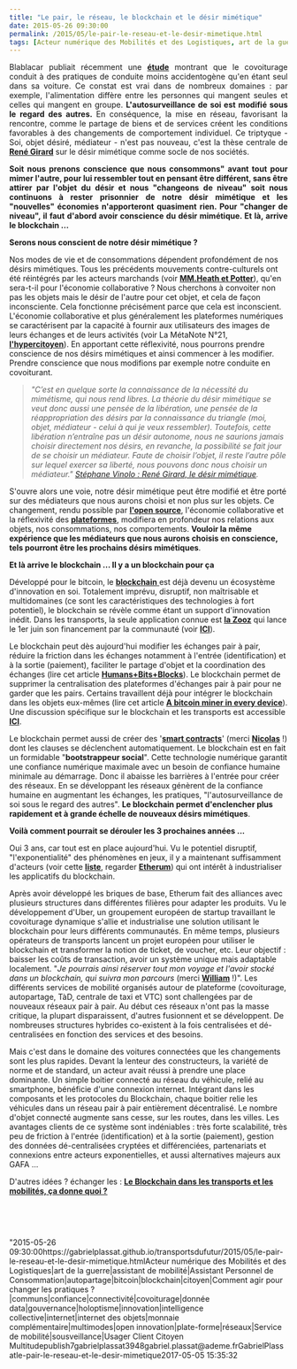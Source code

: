 ```yaml
---
title: "Le pair, le réseau, le blockchain et le désir mimétique"
date: 2015-05-26 09:30:00
permalink: /2015/05/le-pair-le-reseau-et-le-desir-mimetique.html
tags: [Acteur numérique des Mobilités et des Logistiques, art de la guerre, assistant de mobilité, Assistant Personnel de Consommation, autopartage, bitcoin, blockchain, citoyen, Comment agir pour changer les pratiques ?, communs, confiance, connectivité, covoiturage, donnée data, gouvernance, holoptisme, innovation, intelligence collective, internet, internet des objets, monnaie complémentaire, multimodes, open innovation, plate-forme, réseaux, Service de mobilité, sousveillance, Usager Client Citoyen Multitude]
---
```


<p style="text-align: justify">Blablacar publiait récemment une <a href="https://www.covoiturage.fr/blog/securite-routiere-influence-positive-covoiturage" target="_blank"><strong>étude</strong></a> montrant que le covoiturage conduit à des pratiques de conduite moins accidentogène qu'en étant seul dans sa voiture. Ce constat est vrai dans de nombreux domaines : par exemple, l'alimentation diffère entre les personnes qui mangent seules et celles qui mangent en groupe. <strong>L'autosurveillance de soi est modifié sous le regard des autres. </strong>En conséquence, la mise en réseau, favorisant la rencontre, comme le partage de biens et de services créent les conditions favorables à des changements de comportement individuel. Ce triptyque - Soi, objet désiré, médiateur - n'est pas nouveau, c'est la thèse centrale de <a href="https://kindle.amazon.com/work/rene-girard-mimetisme-lhominisation-differante-ebook/B004MKZW7K/B00817JOQ0/posts" target="_blank"><strong>René Girard</strong></a> sur le désir mimétique comme socle de nos sociétés.</p> <p style="text-align: justify"><strong>Soit nous prenons conscience que nous consommons" avant tout pour mimer l'autre, pour lui ressembler tout en pensant être différent, sans être attirer par l'objet du désir et nous "changeons de niveau" soit nous continuons à rester prisonnier de notre désir mimétique et les "nouvelles" économies n'apporteront quasiment rien. Pour "changer de niveau", il faut d'abord avoir conscience du désir mimétique. Et là, arrive le blockchain ...</strong></p>   <!--more-->  <p style=""text-align: justify""><strong>Serons nous conscient de notre désir mimétique ?</strong></p> <p style=""text-align: justify"">Nos modes de vie et de consommations dépendent profondément de nos désirs mimétiques. Tous les précédents mouvements contre-culturels ont été réintégrés par les acteurs marchands (voir <a href=""http://www.amazon.fr/Revolte-consommee-Le-mythe-contre-culture/dp/2350210197"" target=""_blank""><strong>MM.Heath et Potter</strong></a>), qu'en sera-t-il pour l'économie collaborative ? Nous cherchons à convoiter non pas les objets mais le désir de l'autre pour cet objet, et cela de façon inconsciente. Cela fonctionne précisément parce que cela est inconscient. L'économie collaborative et plus généralement les plateformes numériques se caractérisent par la capacité à fournir aux utilisateurs des images de leurs échanges et de leurs activités (voir La MétaNote N°21, <a href="https://gabrielplassat.github.io/transportsdufutur/2014/09/metanote-21-vers-lhypercitoyen-acteur-heureux-a-lere-des-plateformes-numeriques.html"" target=""_blank""><strong>l'hypercitoyen</strong></a>). En apportant cette réflexivité, nous pourrons prendre conscience de nos désirs mimétiques et ainsi commencer à les modifier. Prendre conscience que nous modifions par exemple notre conduite en covoiturant.</p> <blockquote> <p style=""text-align: justify""><em>"C’est en quelque sorte la connaissance de la nécessité du mimétisme, qui nous rend libres. La théorie du désir mimétique se veut donc aussi une pensée de la libération, une pensée de la réappropriation des désirs par la connaissance du triangle (moi, objet, médiateur - celui à qui je veux ressembler). Toutefois, cette libération n’entraîne pas un désir autonome, nous ne saurions jamais choisir directement nos désirs, en revanche, la possibilité se fait jour de se choisir un médiateur. Faute de choisir l’objet, il reste l’autre pôle sur lequel exercer sa liberté, nous pouvons donc nous choisir un médiateur." <a href=""https://kindle.amazon.com/your_highlights_and_notes/B00817JOQ0"" target=""_blank"">Stéphane Vinolo : René Girard, le désir mimétique</a>.</em></p> </blockquote> <p style=""text-align: justify"">S'ouvre alors une voie, notre désir mimétique peut être modifié et être porté sur des médiateurs que nous aurons choisi et non plus sur les objets. Ce changement, rendu possible par <a href="https://gabrielplassat.github.io/transportsdufutur/2014/10/ne-plus-vouloir-decider-mais-permettre-simplifier-rendre-possible.html"" target=""_blank""><strong>l'open source</strong></a>, l'économie collaborative et la réflexivité des <a href="https://gabrielplassat.github.io/transportsdufutur/2014/04/les-plateformes-vont-dominer.html"" target=""_blank""><strong>plateformes</strong></a>, modifiera en profondeur nos relations aux objets, nos consommations, nos comportements. <strong>Vouloir la même expérience que les médiateurs que nous aurons choisis en conscience, tels pourront être les prochains désirs mimétiques</strong>.</p> <p style=""text-align: justify""><strong>Et là arrive le blockchain ... Il y a un blockchain pour ça<br /></strong></p> <p style=""text-align: justify"">Développé pour le bitcoin, le <a href=""https://medium.com/backchannel/how-bitcoins-blockchain-could-power-an-alternate-internet-bb501855af67"" target=""_blank""><strong>blockchain</strong> </a>est déjà devenu un écosystème d'innovation en soi. Totalement imprévu, disruptif, non maîtrisable et multidomaines (ce sont les caractéristiques des technologies à fort potentiel), le blockchain se révèle comme étant un support d'innovation inédit. Dans les transports, la seule application connue est <a href="https://gabrielplassat.github.io/transportsdufutur/2014/11/start-up-du-covoiturage-de-lautopartage-de-lappairage-temps-reel-de-siege-libre.html"" target=""_blank""><strong>la Zooz</strong></a> qui lance le 1er juin son financement par la communauté (voir <a href=""https://headtalker.com/campaigns/real-time-social-ridesharing/"" target=""_blank""><strong>ICI</strong></a>).</p> <p style=""text-align: justify"">Le blockchain peut dès aujourd'hui modifier les échanges pair à pair, réduire la friction dans les échanges notamment à l'entrée (identification) et à la sortie (paiement), faciliter le partage d'objet et la coordination des échanges (lire cet article <a href=""https://medium.com/humanizing-bitcoin-blockchain/humans-bits-blocks-3af78dbc491f"" target=""_blank""><strong>Humans+Bits+Blocks</strong></a>). Le blockchain permet de supprimer la centralisation des plateformes d'échanges pair à pair pour ne garder que les pairs. Certains travaillent déjà pour intégrer le blockchain dans les objets eux-mêmes (lire cet article <a href=""https://medium.com/@21dotco/a-bitcoin-miner-in-every-device-and-in-every-hand-e315b40f2821"" target=""_blank""><strong>A bitcoin miner in every device</strong></a>). Une discussion spécifique sur le blockchain et les transports est accessible <a href=""https://www.linkedin.com/grp/post/2695799-6006684766642982912"" target=""_blank""><strong>ICI</strong></a>.</p> <p style=""text-align: justify"">Le blockchain permet aussi de créer des '<a href=""http://www.smartcontract.com%20"" target=""_blank""><strong>smart contracts</strong></a>' (merci <a href=""https://fr.linkedin.com/in/nicledouarec/fr"" target=""_blank""><strong>Nicolas</strong></a> !) dont les clauses se déclenchent automatiquement. Le blockchain est en fait un formidable "<strong>bootstrappeur social</strong>". Cette technologie numérique garantit une confiance numérique maximale avec un besoin de confiance humaine minimale au démarrage. Donc il abaisse les barrières à l'entrée pour créer des réseaux. En se développant les réseaux génèrent de la confiance humaine en augmentant les échanges, les pratiques, "l'autosurveillance de soi sous le regard des autres". <strong>Le blockchain permet d'enclencher plus rapidement et à grande échelle de nouveaux désirs mimétiques</strong>.</p> <p style=""text-align: justify""><strong>Voilà comment pourrait se dérouler les 3 prochaines années ...</strong></p> <p style=""text-align: justify"">Oui 3 ans, car tout est en place aujourd'hui. Vu le potentiel disruptif, "l'exponentialité" des phénomènes en jeux, il y a maintenant suffisamment d'acteurs (voir cette <a href=""http://dailyfintech.com/2015/04/15/application-developers-making-difficult-choices-among-blockchain-platforms/"" target=""_blank""><strong>liste</strong></a>, regarder <a href=""https://www.ethereum.org/"" target=""_blank""><strong>Etherum</strong></a>) qui ont intérêt à industrialiser les applicatifs du blockchain.</p> <p style=""text-align: justify"">Après avoir développé les briques de base, Etherum fait des alliances avec plusieurs structures dans différentes filières pour adapter les produits. Vu le développement d'Uber, un groupement européen de startup travaillant le covoiturage dynamique s'allie et industrialise une solution utilisant le blockchain pour leurs différents communautés. En même temps, plusieurs opérateurs de transports lancent un projet européen pour utiliser le blockchain et transformer la notion de ticket, de voucher, etc. Leur objectif : baisser les coûts de transaction, avoir un système unique mais adaptable localement. "<em>Je pourrais ainsi réserver tout mon voyage et l'avoir stocké dans un blockchain, qui suivra mon parcours</em> (merci <a href=""https://fr.linkedin.com/in/williamelkaim/fr"" target=""_blank""><strong>William</strong></a> !)". Les différents services de mobilité organisés autour de plateforme (covoiturage, autopartage, TàD, centrale de taxi et VTC) sont challengées par de nouveaux réseaux pair à pair. Au début ces réseaux n'ont pas la masse critique, la plupart disparaissent, d'autres fusionnent et se développent. De nombreuses structures hybrides co-existent à la fois centralisées et dé-centralisées en fonction des services et des besoins.</p> <p style=""text-align: justify"">Mais c'est dans le domaine des voitures connectées que les changements sont les plus rapides. Devant la lenteur des constructeurs, la variété de norme et de standard, un acteur avait réussi à prendre une place dominante. Un simple boitier connecté au réseau du véhicule, relié au smartphone, bénéficie d'une connexion internet. Intégrant dans les composants et les protocoles du Blockchain, chaque boitier relie les véhicules dans un réseau pair à pair entièrement décentralisé. Le nombre d'objet connecté augmente sans cesse, sur les routes, dans les villes. Les avantages clients de ce système sont indéniables : très forte scalabilité, très peu de friction à l'entrée (identification) et à la sortie (paiement), gestion des données dé-centralisées cryptées et différenciées, partenariats et connexions entre acteurs exponentielles, et aussi alternatives majeurs aux GAFA ...</p> <p style=""text-align: justify"">D'autres idées ? échanger les : <a href=""https://www.linkedin.com/grp/post/2695799-6006684766642982912"" target=""_blank""><strong>Le Blockchain dans les transports et les mobilités, ça donne quoi ?</strong></a></p> <p style=""text-align: justify""> </p> <p style=""text-align: justify""> </p>"2015-05-26 09:30:00https://gabrielplassat.github.io/transportsdufutur/2015/05/le-pair-le-reseau-et-le-desir-mimetique.htmlActeur numérique des Mobilités et des Logistiques|art de la guerre|assistant de mobilité|Assistant Personnel de Consommation|autopartage|bitcoin|blockchain|citoyen|Comment agir pour changer les pratiques ?|communs|confiance|connectivité|covoiturage|donnée data|gouvernance|holoptisme|innovation|intelligence collective|internet|internet des objets|monnaie complémentaire|multimodes|open innovation|plate-forme|réseaux|Service de mobilité|sousveillance|Usager Client Citoyen Multitudepublish7gabrielplassat3948gabriel.plassat@ademe.frGabrielPlassatle-pair-le-reseau-et-le-desir-mimetique2017-05-05 15:35:32
